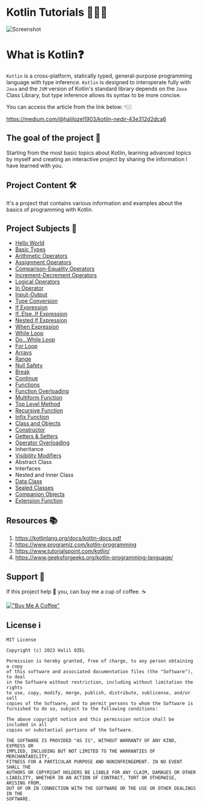 # Kotlin Tutorials 👨🏻‍💻

![Screenshot](kotlin.jpeg)

# What is Kotlin❓

`Kotlin` is a cross-platform, statically typed, general-purpose programming language with type inference. `Kotlin` is designed to interoperate fully with `Java` and the `JVM` version of Kotlin's standard library depends on the `Java` Class Library, but type inference allows its syntax to be more concise.

You can access the article from the link below: 👇🏼

https://medium.com/@halilozel1903/kotlin-nedir-43e312d2dca6

## The goal of the project 🎯
Starting from the most basic topics about Kotlin, learning advanced topics by myself and creating an interactive project by sharing the information I have learned with you.

## Project Content 🛠
It's a project that contains various information and examples about the basics of programming with Kotlin.

## Project Subjects 🔖
- [Hello World](https://github.com/halilozel1903/KotlinTutorials/blob/master/src/main/kotlin/HelloWorld.kt)
- [Basic Types](https://github.com/halilozel1903/KotlinTutorials/blob/master/src/main/kotlin/BasicTypes.kt)
- [Arithmetic Operators](https://github.com/halilozel1903/KotlinTutorials/blob/master/src/main/kotlin/ArithmeticOperators.kt)
- [Assignment Operators](https://github.com/halilozel1903/KotlinTutorials/blob/master/src/main/kotlin/AssignmentOperators.kt)
- [Comparison-Equality Operators](https://github.com/halilozel1903/KotlinTutorials/blob/master/src/main/kotlin/Comparison-EqualityOperators.kt)
- [Increment-Decrement Operators](https://github.com/halilozel1903/KotlinTutorials/blob/master/src/main/kotlin/Increment-DecrementOperators.kt)
- [Logical Operators](https://github.com/halilozel1903/KotlinTutorials/blob/master/src/main/kotlin/LogicalOperators.kt)
- [In Operator](https://github.com/halilozel1903/KotlinTutorials/blob/master/src/main/kotlin/inOperator.kt)
- [Input-Output](https://github.com/halilozel1903/KotlinTutorials/blob/master/src/main/kotlin/Input-Output.kt)
- [Type Conversion](https://github.com/halilozel1903/KotlinTutorials/blob/master/src/main/kotlin/TypeConversion.kt)
- [If Expression](https://github.com/halilozel1903/KotlinTutorials/blob/master/src/main/kotlin/ifExpression.kt)
- [If..Else..If Expression](https://github.com/halilozel1903/KotlinTutorials/blob/master/src/main/kotlin/if..else..ifExpression.kt)
- [Nested If Expression](https://github.com/halilozel1903/KotlinTutorials/blob/master/src/main/kotlin/NestedifExpression.kt)
- [When Expression](https://github.com/halilozel1903/KotlinTutorials/blob/master/src/main/kotlin/When.kt)
- [While Loop](https://github.com/halilozel1903/KotlinTutorials/blob/master/src/main/kotlin/WhileLoop.kt)
- [Do...While Loop](https://github.com/halilozel1903/KotlinTutorials/blob/master/src/main/kotlin/do...whileLoop.kt)
- [For Loop](https://github.com/halilozel1903/KotlinTutorials/blob/master/src/main/kotlin/ForLoop.kt)
- [Arrays](https://github.com/halilozel1903/KotlinTutorials/blob/master/src/main/kotlin/Arrays.kt)
- [Range](https://github.com/halilozel1903/KotlinTutorials/blob/master/src/main/kotlin/Range.kt)
- [Null Safety](https://github.com/halilozel1903/KotlinTutorials/blob/master/src/main/kotlin/NullSafety.kt)
- [Break](https://github.com/halilozel1903/KotlinTutorials/blob/master/src/main/kotlin/Break.kt)
- [Continue](https://github.com/halilozel1903/KotlinTutorials/blob/master/src/main/kotlin/Continue.kt)
- [Functions](https://github.com/halilozel1903/KotlinTutorials/blob/master/src/main/kotlin/Functions.kt)
- [Function Overloading](https://github.com/halilozel1903/KotlinTutorials/blob/master/src/main/kotlin/MethodOverloading.kt)
- [Multiform Function](https://github.com/halilozel1903/KotlinTutorials/blob/master/src/main/kotlin/MultiformFunction.kt)
- [Top Level Method](https://github.com/halilozel1903/KotlinTutorials/blob/master/src/main/kotlin/TopLevelMethod.kt)
- [Recursive Function](https://github.com/halilozel1903/KotlinTutorials/blob/master/src/main/kotlin/RecursiveFunction.kt)
- [Infix Function](https://github.com/halilozel1903/KotlinTutorials/blob/master/src/main/kotlin/InfixFunction.kt)
- [Class and Objects](https://github.com/halilozel1903/KotlinTutorials/blob/master/src/main/kotlin/Class-Objects.kt)
- [Constructor](https://github.com/halilozel1903/KotlinTutorials/blob/master/src/main/kotlin/Constructor.kt)
- [Getters & Setters](https://github.com/halilozel1903/KotlinTutorials/blob/master/src/main/kotlin/Getters-Setters.kt)
- [Operator Overloading](https://github.com/halilozel1903/KotlinTutorials/blob/master/src/main/kotlin/OperatorOverloading.kt)
- Inheritance
- [Visibility Modifiers](https://github.com/halilozel1903/KotlinTutorials/blob/master/src/main/kotlin/VisibilityModifiers.kt)
- Abstract Class
- Interfaces
- Nested and Inner Class
- [Data Class](https://github.com/halilozel1903/KotlinTutorials/blob/master/src/main/kotlin/DataClass.kt)
- [Sealed Classes](https://github.com/halilozel1903/KotlinTutorials/blob/master/src/main/kotlin/SealedClass.kt)
- [Companion Objects](https://github.com/halilozel1903/KotlinTutorials/blob/master/src/main/kotlin/CompanionObject.kt)
- [Extension Function](https://github.com/halilozel1903/KotlinTutorials/blob/master/src/main/kotlin/ExtensionFunction.kt)

## Resources  📚
1. https://kotlinlang.org/docs/kotlin-docs.pdf
2. https://www.programiz.com/kotlin-programming
3. https://www.tutorialspoint.com/kotlin/
4. https://www.geeksforgeeks.org/kotlin-programming-language/

## Support 💸
If this project help 💁 you, can buy me a cup of coffee. ☕

[!["Buy Me A Coffee"](https://www.buymeacoffee.com/assets/img/custom_images/orange_img.png)](https://www.buymeacoffee.com/halilozel1903)


## License ℹ️
```
MIT License

Copyright (c) 2023 Halil OZEL

Permission is hereby granted, free of charge, to any person obtaining a copy
of this software and associated documentation files (the "Software"), to deal
in the Software without restriction, including without limitation the rights
to use, copy, modify, merge, publish, distribute, sublicense, and/or sell
copies of the Software, and to permit persons to whom the Software is
furnished to do so, subject to the following conditions:

The above copyright notice and this permission notice shall be included in all
copies or substantial portions of the Software.

THE SOFTWARE IS PROVIDED "AS IS", WITHOUT WARRANTY OF ANY KIND, EXPRESS OR
IMPLIED, INCLUDING BUT NOT LIMITED TO THE WARRANTIES OF MERCHANTABILITY,
FITNESS FOR A PARTICULAR PURPOSE AND NONINFRINGEMENT. IN NO EVENT SHALL THE
AUTHORS OR COPYRIGHT HOLDERS BE LIABLE FOR ANY CLAIM, DAMAGES OR OTHER
LIABILITY, WHETHER IN AN ACTION OF CONTRACT, TORT OR OTHERWISE, ARISING FROM,
OUT OF OR IN CONNECTION WITH THE SOFTWARE OR THE USE OR OTHER DEALINGS IN THE
SOFTWARE.
```


